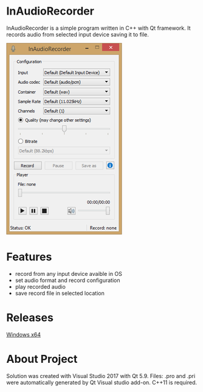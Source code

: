 # InAudioRecorder

InAudioRecorder is a simple program written in C++ with Qt framework. It records audio from selected input device saving it to file.

![alt text](ReadmeImage.png "Preview")

# Features
- record from any input device avaible in OS
- set audio format and record configuration
- play recorded audio
- save record file in selected location

# Releases
[Windows x64](https://github.com/artud54/InAudioRecorder/releases, "Windows x64")

# About Project
Solution was created with Visual Studio 2017 with Qt 5.9. Files: .pro and .pri were automatically generated by Qt Visual studio add-on. C++11 is required.

